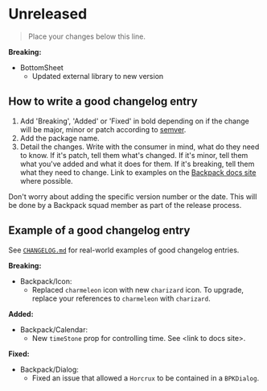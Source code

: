 # Unreleased
> Place your changes below this line.

**Breaking:**

- BottomSheet
  - Updated external library to new version

## How to write a good changelog entry

1. Add 'Breaking', 'Added' or 'Fixed' in bold depending on if the change will be major, minor or patch according to [semver](semver.org).
2. Add the package name.
3. Detail the changes. Write with the consumer in mind, what do they need to know. If it's patch, tell them what's changed. If it's minor, tell them what you've added and what it does for them. If it's breaking, tell them what they need to change. Link to examples on the [Backpack docs site](backpack.github.io) where possible.

Don't worry about adding the specific version number or the date. This will be done by a Backpack squad member as part of the release process.

## Example of a good changelog entry

See [`CHANGELOG.md`](CHANGELOG.md) for real-world examples of good changelog entries.

**Breaking:**

- Backpack/Icon:
  - Replaced `charmeleon` icon with new `charizard` icon. To upgrade, replace your references to `charmeleon` with `charizard`.

**Added:**

- Backpack/Calendar:
  - New `timeStone` prop for controlling time. See &lt;link to docs site&gt;.

**Fixed:**

- Backpack/Dialog:
  - Fixed an issue that allowed a `Horcrux` to be contained in a `BPKDialog`.
